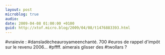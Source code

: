 ```yaml
---
layout: post
microblog: true
audio: 
date: 2009-04-08 01:00:00 +0100
guid: http://xtof.micro.blog/2009/04/08/t1476883393.html
---
```

#vraievie : #dansladècheauroyameenchanté. 700 #euros de rappel d'impôt sur le revenu 2006... #pffff. aimerais glisser des #twollars ?
